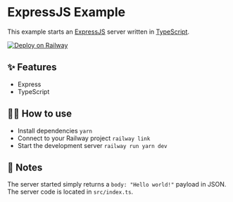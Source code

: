 # ExpressJS Example

This example starts an [ExpressJS](https://expressjs.com/) server written in [TypeScript](https://www.typescriptlang.org/).

[![Deploy on Railway](https://railway.app/button.svg)](https://railway.app/new/template?template=https%3A%2F%2Fgithub.com%2Frailwayapp-starters%2Fexpressjs)

## ✨ Features

- Express
- TypeScript

## 💁‍♀️ How to use

- Install dependencies `yarn`
- Connect to your Railway project `railway link`
- Start the development server `railway run yarn dev`

## 📝 Notes

The server started simply returns a `body: "Hello world!"` payload in JSON. The server code is located in `src/index.ts`.
